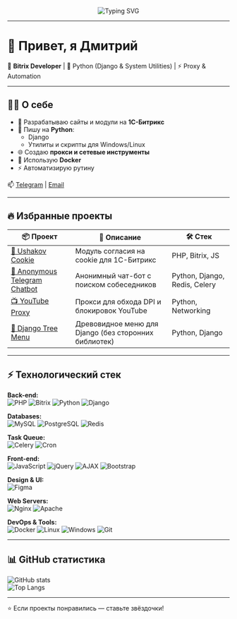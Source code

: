 <!-- Анимированный баннер -->
<p align="center">
  <img src="https://readme-typing-svg.demolab.com?font=Fira+Code&pause=1000&color=00F700&center=true&vCenter=true&width=600&lines=Hi%2C+I'm+UshakovDev+%F0%9F%91%8B;Bitrix+Developer+%7C+Python+%7C+Automation;Always+learning+new+things+%F0%9F%94%A5" alt="Typing SVG" />
</p>

---

# 👋 Привет, я Дмитрий

🚀 **Bitrix Developer** | 🐍 Python (Django & System Utilities) | ⚡ Proxy & Automation  

---

## 🧑‍💻 О себе  
- 🔨 Разрабатываю сайты и модули на **1С-Битрикс**  
- 🐍 Пишу на **Python**:  
  - Django
  - Утилиты и скрипты для Windows/Linux  
- 🌐 Создаю **прокси и сетевые инструменты**
- 🐳 Использую **Docker** 
- ⚡ Автоматизирую рутину  

📫 [Telegram](@user_four) | [Email](mailto:ushako160696@gmail.com)  

---

## 🔥 Избранные проекты  

| 📦 Проект | 🚀 Описание | 🛠️ Стек |
|----------|-------------|----------|
| [🍪 Ushakov Cookie](https://github.com/UshakovDev/ushakov.cookie) | Модуль согласия на cookie для 1С-Битрикс | PHP, Bitrix, JS |
| [🤖 Anonymous Telegram Chatbot](https://github.com/UshakovDev/Anonymous-Telegram-chatbot) | Анонимный чат-бот с поиском собеседников | Python, Django, Redis, Celery |
| [📺 YouTube Proxy](https://github.com/UshakovDev/youtube-proxy) | Прокси для обхода DPI и блокировок YouTube | Python, Networking |
| [🌲 Django Tree Menu](https://github.com/UshakovDev/Tree_like_menu) | Древовидное меню для Django (без сторонних библиотек) | Python, Django |

---

## ⚡ Технологический стек  

**Back-end:**  
![PHP](https://img.shields.io/badge/PHP-8.1-blue)
![Bitrix](https://img.shields.io/badge/Bitrix-CMS-green)
![Python](https://img.shields.io/badge/Python-3.11-blue)
![Django](https://img.shields.io/badge/Django-Framework-darkgreen)  

**Databases:**  
![MySQL](https://img.shields.io/badge/MySQL-Database-orange)
![PostgreSQL](https://img.shields.io/badge/PostgreSQL-Database-blue)
![Redis](https://img.shields.io/badge/Redis-Cache-red)

**Task Queue:**  
![Celery](https://img.shields.io/badge/Celery-Task%20Queue-green)
![Cron](https://img.shields.io/badge/Cron-Scheduler-orange)

**Front-end:**  
![JavaScript](https://img.shields.io/badge/JavaScript-ES6-yellow)
![jQuery](https://img.shields.io/badge/jQuery-Library-blue)
![AJAX](https://img.shields.io/badge/AJAX-Async%20Requests-orange)
![Bootstrap](https://img.shields.io/badge/Bootstrap-Framework-purple)

**Design & UI:**  
![Figma](https://img.shields.io/badge/Figma-Design%20Tool-blue)  

**Web Servers:**  
![Nginx](https://img.shields.io/badge/Nginx-Web%20Server-green)
![Apache](https://img.shields.io/badge/Apache-Web%20Server-red)

**DevOps & Tools:**  
![Docker](https://img.shields.io/badge/Docker-DevOps-lightblue)
![Linux](https://img.shields.io/badge/Linux-OS-grey)
![Windows](https://img.shields.io/badge/Windows-OS-blue)
![Git](https://img.shields.io/badge/Git-Version%20Control-orange)  

---

## 📊 GitHub статистика  

![GitHub stats](https://github-readme-stats.vercel.app/api?username=UshakovDev&show_icons=true&theme=radical)  
![Top Langs](https://github-readme-stats.vercel.app/api/top-langs/?username=UshakovDev&layout=compact&theme=radical)  

---

⭐️ Если проекты понравились — ставьте звёздочки!
